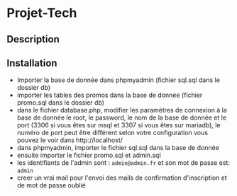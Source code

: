 # Projet-Tech

## Description
## Installation
- Importer la base de donnée dans phpmyadmin (fichier sql.sql dans le dossier db)
- importer les tables des promos dans la base de donnée (fichier promo.sql dans le dossier db)
- dans le fichier database.php, modifier les paramètres de connexion à la base de donnée le root, le password, le nom de la base de donnée et le port (3306 si vous êtes sur msql et 3307 si vous êtes sur mariadb), le numéro de port peut être différent selon votre configuration vous pouvez le voir dans http://localhost/
- dans phpmyadmin, importer le fichier sql.sql dans la base de donnée
- ensuite importer le fichier promo.sql et admin.sql
- les identifiants de l'admin sont : `admin@admin.fr` et son mot de passe est: `admin`
- creer un vrai mail pour l'envoi des mails de confirmation d'inscription et de mot de passe oublié
